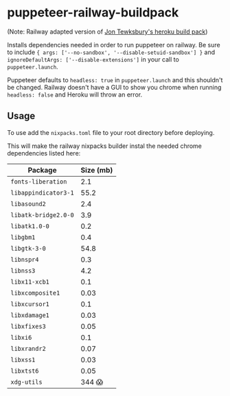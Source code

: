 # puppeteer-railway-buildpack

(Note: Railway adapted version of [Jon Tewksbury's heroku build pack](https://github.com/jontewks/puppeteer-heroku-buildpack/blob/main/README.md))

Installs dependencies needed in order to run puppeteer on railway. Be sure to include `{ args: ['--no-sandbox', '--disable-setuid-sandbox'] }` and `ignoreDefaultArgs: ['--disable-extensions']` in your call to `puppeteer.launch`.

Puppeteer defaults to `headless: true` in `puppeteer.launch` and this shouldn't be changed. Railway doesn't have a GUI to show you chrome when running `headless: false` and Heroku will throw an error.

## Usage

To use add the `nixpacks.toml` file to your root directory before deploying.

This will make the railway nixpacks builder instal the needed chrome dependencies listed here:

| Package | Size (mb) |
| ------- | ---- |
| `fonts-liberation` | 2.1 |
| `libappindicator3-1` | 55.2 |
| `libasound2` | 2.4 |
| `libatk-bridge2.0-0` | 3.9 |
| `libatk1.0-0` | 0.2 |
| `libgbm1` | 0.4 |
| `libgtk-3-0` | 54.8 |
| `libnspr4` | 0.3 |
| `libnss3` | 4.2 |
| `libx11-xcb1` | 0.1 |
| `libxcomposite1` | 0.03 |
| `libxcursor1` | 0.1 |
| `libxdamage1` | 0.03 |
| `libxfixes3` | 0.05 |
| `libxi6` | 0.1 |
| `libxrandr2` | 0.07 |
| `libxss1` | 0.03 |
| `libxtst6` | 0.05 |
| `xdg-utils` | 344 😱 |
